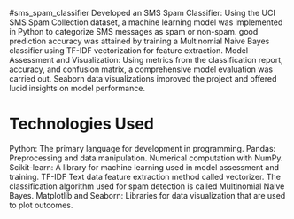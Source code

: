 #sms_spam_classifier
Developed an SMS Spam Classifier: Using the UCI SMS Spam Collection dataset, a machine learning model was implemented in Python to categorize SMS messages as spam or non-spam. good prediction accuracy was attained by training a Multinomial Naive Bayes classifier using TF-IDF vectorization for feature extraction.
Model Assessment and Visualization: Using metrics from the classification report, accuracy, and confusion matrix, a comprehensive model evaluation was carried out. Seaborn data visualizations improved the project and offered lucid insights on model performance.

# Technologies Used
Python: The primary language for development in programming.
Pandas: Preprocessing and data manipulation.
Numerical computation with NumPy.
Scikit-learn: A library for machine learning used in model assessment and training.
TF-IDF Text data feature extraction method called vectorizer.
The classification algorithm used for spam detection is called Multinomial Naive Bayes.
Matplotlib and Seaborn: Libraries for data visualization that are used to plot outcomes.
